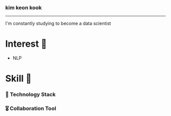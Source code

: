 ### kim keon kook
----

I'm constantly studying to become a data scientist


# Interest 👀
- NLP

# Skill 💍
### 🏅 Technology Stack

### 🎖️ Collaboration Tool
